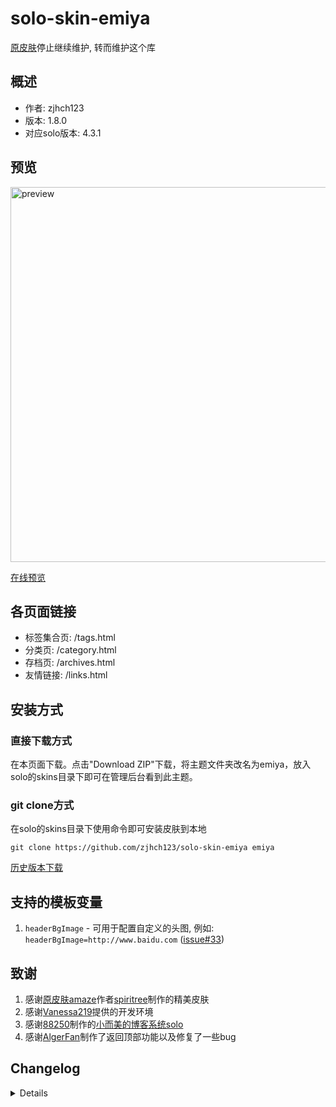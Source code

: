 # solo-skin-emiya

[原皮肤](https://github.com/zjhch123/solo-skin-amaze)停止继续维护, 转而维护这个库

## 概述

- 作者: zjhch123
- 版本: 1.8.0
- 对应solo版本: 4.3.1

## 预览

<img src="https://github.com/zjhch123/solo-skin-emiya/blob/master/preview@2x.png" alt="preview" width="600">

[在线预览](https://blog.hduzplus.xyz?from=github_page)

## 各页面链接

- 标签集合页: /tags.html
- 分类页: /category.html
- 存档页: /archives.html
- 友情链接: /links.html

## 安装方式

### 直接下载方式

在本页面下载。点击"Download ZIP"下载，将主题文件夹改名为emiya，放入solo的skins目录下即可在管理后台看到此主题。

### git clone方式

在solo的skins目录下使用命令即可安装皮肤到本地

```shell
git clone https://github.com/zjhch123/solo-skin-emiya emiya
```

[历史版本下载](https://github.com/zjhch123/solo-skin-emiya/releases)

## 支持的模板变量

1. `headerBgImage` - 可用于配置自定义的头图, 例如: `headerBgImage=http://www.baidu.com` ([issue#33](https://github.com/zjhch123/solo-skin-emiya/issues/33))

## 致谢

1. 感谢[原皮肤amaze](https://github.com/spiritree/typecho-theme-amaze)作者[spiritree](https://github.com/spiritree)制作的精美皮肤
2. 感谢[Vanessa219](https://github.com/Vanessa219)提供的开发环境
3. 感谢[88250](https://github.com/88250)制作的[小而美的博客系统solo](https://github.com/b3log/solo)
4. 感谢[AlgerFan](https://github.com/AlgerFan)制作了返回顶部功能以及修复了一些bug

## Changelog

<details>

### 1.0.0

1. 重构css/scss、js，重写部分css样式与js逻辑，删除不必要的js逻辑
2. 重构模板文件，模板更通用化
3. 遵循社区皮肤开发规范

### 1.0.1

1. 增加移动端字体大小与行间距

### 1.1.0

1. 增加文章页面分享功能 - 微博、QQ空间、微信
2. 更换头图为更清晰的图片

### 1.1.1

1. 优化在小屏手机下的样式

### 1.1.2

1. 修复文章标题在小屏手机下不换行的bug
2. 增加打zip包脚本

### 1.1.3

1. 优化在小屏手机下的样式

### 1.1.4

1. 评论模块 - 优化在小屏手机下的样式

### 1.1.5

1. 修复代码块过长导致的溢出问题

### 1.1.6

1. 优化部分样式
2. 评论mouseover事件取消，改为click显示高亮

### 1.2.0

1. 增加返回顶部功能 （感谢[AlgerFan](https://github.com/AlgerFan)
2. 增加分类页面，链接: `/category.html`
3. 增加文章目录
4. 移除默认添加的导航栏
5. 修复部分样式问题

### 1.2.1

1. 修复目录样式问题

### 1.2.2

1. 修复存档页面当某个月份文章数为0时的显示问题

### 1.2.3

1. 适配solo 3.6.7
2. 优化: 分类页面内各个分类链接在当前页面打开

### 1.3.0

1. 适配solo 3.8.0, 使用社区静态分析组件、vcomment组件
2. 优化侧边栏，删除 评论最多/访问最多 文章

### 1.3.1

1. 优化文章目录展示逻辑

### 1.3.2

1. 修复因缺失模板变量导致的问题
2. 隐藏侧栏中count为0的archive
3. 重新压缩js/css

### 1.3.3

1. 修复某些情况下文章目录会消失的问题

### 1.4.0

1. 适配solo 3.9.0
2. 重构js代码，使用ES6方式构建

### 1.5.0

1. 适配pjax, 重构页面布局与样式
2. 实现全站pjax, 头部/内容区左侧会随着页面不同而刷新，侧栏保持固定

### 1.5.1

1. 支持公告栏配置

### 1.6.0

1. 适配solo 4.0.0
2. 尝试修复在lute模式下文章目录不显示的问题

### 1.7.0

1. 适配solo 4.1.0
2. 增加自定义模板变量 `headerBgImage` 用以配置自定义头图([issue#33](https://github.com/zjhch123/solo-skin-emiya/issues/33))

### 1.8.0

1. 适配solo 4.3.1
2. 修复点击评论按钮博客title可能会改变的问题

</details>
